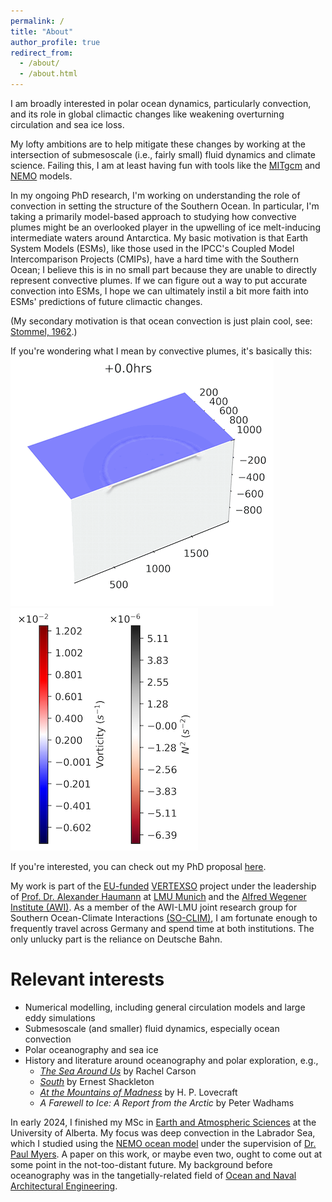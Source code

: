 ```yaml
---
permalink: /
title: "About"
author_profile: true
redirect_from: 
  - /about/
  - /about.html
---
```


I am broadly interested in polar ocean dynamics, particularly convection, and its role in global climactic changes like weakening overturning circulation and sea ice loss.

My lofty ambitions are to help mitigate these changes by working at the intersection of submesoscale (i.e., fairly small) fluid dynamics and climate science. Failing this, I am at least having fun with tools like the [MITgcm](https://mitgcm.readthedocs.io/en/latest/) and [NEMO](https://www.nemo-ocean.eu) models. 

In my ongoing PhD research, I'm working on understanding the role of convection in setting the structure of the Southern Ocean. In particular, I'm taking a primarily model-based approach to studying how convective plumes might be an overlooked player in the upwelling of ice melt-inducing intermediate waters around Antarctica. My basic motivation is that Earth System Models (ESMs), like those used in the IPCC's Coupled Model Intercomparison Projects (CMIPs), have a hard time with the Southern Ocean; I believe this is in no small part because they are unable to directly represent convective plumes. If we can figure out a way to put accurate convection into ESMs, I hope we can ultimately instil a bit more faith into ESMs' predictions of future climactic changes. 

(My secondary motivation is that ocean convection is just plain cool, see: [Stommel, 1962](https://www.pnas.org/doi/pdf/10.1073/pnas.48.5.766).)

If you're wondering what I mean by convective plumes, it's basically this: 
![dX=20m](./images/plume_parallel_421x400_loop.gif) <img src="./images/plume_cbar_300x388.png">

If you're interested, you can check out my PhD proposal [here](https://rowanjb.github.io/files/AWI_TAC_proposal.pdf). 

My work is part of the [EU-funded](https://cordis.europa.eu/project/id/101041743) [VERTEXSO](https://www.geo.lmu.de/geographie/en/research/physical-geography-and-earth-system-interactions/research-projects-publications/vertexso/) project under the leadership of [Prof. Dr. Alexander Haumann](https://www.ahaumann.net) at [LMU Munich](https://www.geo.lmu.de/geographie/en/research/physical-geography-and-earth-system-interactions/research-projects-publications/vertexso/) and the [Alfred Wegener Institute (AWI)](https://www.awi.de/en/science/junior-groups/so-clim/projects.html). As a member of the AWI-LMU joint research group for Southern Ocean-Climate Interactions [(SO-CLIM)](https://www.awi.de/en/science/junior-groups/so-clim.html), I am fortunate enough to frequently travel across Germany and spend time at both institutions. The only unlucky part is the reliance on Deutsche Bahn.

Relevant interests
======
* Numerical modelling, including general circulation models and large eddy simulations
* Submesoscale (and smaller) fluid dynamics, especially ocean convection
* Polar oceanography and sea ice
* History and literature around oceanography and polar exploration, e.g., 
  * [*The Sea Around Us*](https://en.wikipedia.org/wiki/The_Sea_Around_Us#:~:text=The%20Sea%20Around%20Us%20is,to%20the%20latest%20scientific%20probings.) by Rachel Carson
  * [*South*](https://en.wikipedia.org/wiki/South_(book)) by Ernest Shackleton
  * [*At the Mountains of Madness*](https://en.wikipedia.org/wiki/At_the_Mountains_of_Madness) by H. P. Lovecraft
  * *A Farewell to Ice: A Report from the Arctic* by Peter Wadhams

In early 2024, I finished my MSc in [Earth and Atmospheric Sciences](https://www.ualberta.ca/earth-sciences/index.html) at the University of Alberta. My focus was deep convection in the Labrador Sea, which I studied using the [NEMO ocean model](https://www.nemo-ocean.eu) under the supervision of [Dr. Paul Myers](https://apps.ualberta.ca/directory/person/pmyers). A paper on this work, or maybe even two, ought to come out at some point in the not-too-distant future. My background before oceanography was in the tangetially-related field of [Ocean and Naval Architectural Engineering](https://www.mun.ca/engineering/ona/). 